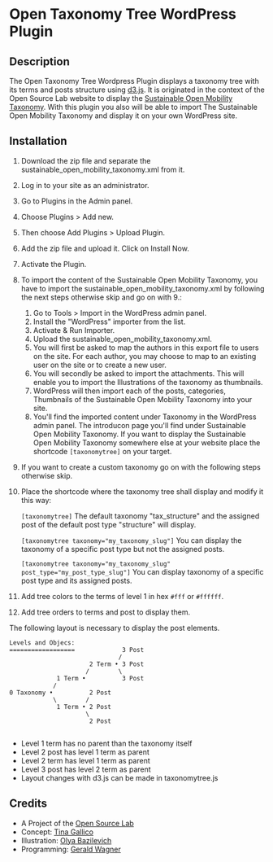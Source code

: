 # Open Taxonomy Tree WordPress Plugin


## Description

The Open Taxonomy Tree Wordpress Plugin displays a taxonomy tree with its terms and posts structure using [d3.js](https://d3js.org/). It is originated in the context of the Open Source Lab website to display the [Sustainable Open Mobility Taxonomy](https://opensourcelab.dfki.de/taxonomy/). With this plugin you also will be able to import The Sustainable Open Mobility Taxonomy and display it on your own WordPress site.  


## Installation

1. Download the zip file and separate the sustainable_open_mobility_taxonomy.xml from it.

2. Log in to your site as an administrator.

3. Go to Plugins in the Admin panel.

4. Choose Plugins > Add new.

5. Then choose Add Plugins > Upload Plugin.

6. Add the zip file and upload it. Click on Install Now.

7. Activate the Plugin.

8. To import the content of the Sustainable Open Mobility Taxonomy, you have to import the sustainable_open_mobility_taxonomy.xml by following the next steps otherwise skip and go on with 9.:

    1. Go to Tools > Import in the WordPress admin panel.
    2. Install the "WordPress" importer from the list.
    3. Activate & Run Importer.
    4. Upload the sustainable_open_mobility_taxonomy.xml.
    5. You will first be asked to map the authors in this export file to users on the site. For each author, you may choose to map to an existing user on the site or to create a new user.
    6. You will secondly be asked to import the attachments. This will enable you to import the Illustrations of the taxonomy as thumbnails.
    7. WordPress will then import each of the posts, categories, Thumbnails of the Sustainable Open Mobility Taxonomy into your site.
    8. You'll find the imported content under Taxonomy in the WordPress admin panel. The introducon page you'll find under Sustainable Open Mobility Taxonomy. If you want to display the Sustainable Open Mobility Taxonomy somewhere else at your website place the shortcode `[taxonomytree]` on your target.

9. If you want to create a custom taxonomy go on with the following steps otherwise skip.

10. Place the shortcode where the taxonomy tree shall display and modify it this way:

    `[taxonomytree]`
    The default taxonomy "tax_structure" and the assigned post of the default post type "structure" will display.

    `[taxonomytree taxonomy="my_taxonomy_slug"]`
    You can display the taxonomy of a specific post type but not the assigned posts.

    `[taxonomytree taxonomy="my_taxonomy_slug" post_type="my_post_type_slug"]`
    You can display taxonomy of a specific post type and its assigned posts.

11. Add tree colors to the terms of level 1 in hex `#fff` or `#ffffff`.

12. Add tree orders to terms and post to display them.

The following layout is necessary to display the post elements.

```
Levels and Objecs:
==================             3 Post
                              /
                      2 Term • 3 Post
                     /        \
             1 Term •          3 Post
            /        
0 Taxonomy •          2 Post
            \        /   
             1 Term • 2 Post
                     \
                      2 Post


```
* Level 1 term has no parent than the taxonomy itself
* Level 2 post has level 1 term as parent
* Level 2 term has level 1 term as parent
* Level 3 post has level 2 term as parent
* Layout changes with d3.js can be made in taxonomytree.js


## Credits

* A Project of the [Open Source Lab](https://opensourcelab.dfki.de/)
* Concept: [Tina Gallico](https://www.tinagallico.com/)
* Illustration: [Olya Bazilevich](http://olyabazilevich.com/)
* Programming: [Gerald Wagner](https://github.com/6erald/)
